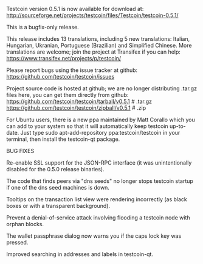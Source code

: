 Testcoin version 0.5.1 is now available for download at:
http://sourceforge.net/projects/testcoin/files/Testcoin/testcoin-0.5.1/

This is a bugfix-only release.

This release includes 13 translations, including 5 new translations:
Italian, Hungarian, Ukranian, Portuguese (Brazilian) and Simplified Chinese.
More translations are welcome; join the project at Transifex if you can help:
https://www.transifex.net/projects/p/testcoin/

Please report bugs using the issue tracker at github:
https://github.com/testcoin/testcoin/issues

Project source code is hosted at github; we are no longer
distributing .tar.gz files here, you can get them
directly from github:
https://github.com/testcoin/testcoin/tarball/v0.5.1  # .tar.gz
https://github.com/testcoin/testcoin/zipball/v0.5.1  # .zip

For Ubuntu users, there is a new ppa maintained by Matt Corallo which
you can add to your system so that it will automatically keep
testcoin up-to-date.  Just type
sudo apt-add-repository ppa:testcoin/testcoin
in your terminal, then install the testcoin-qt package.


BUG FIXES

Re-enable SSL support for the JSON-RPC interface (it was unintentionally
disabled for the 0.5.0 release binaries).

The code that finds peers via "dns seeds" no longer stops testcoin startup
if one of the dns seed machines is down.

Tooltips on the transaction list view were rendering incorrectly (as black boxes
or with a transparent background).

Prevent a denial-of-service attack involving flooding a testcoin node with
orphan blocks.

The wallet passphrase dialog now warns you if the caps lock key was pressed.

Improved searching in addresses and labels in testcoin-qt.
